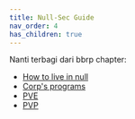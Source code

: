 ```yaml
---
title: Null-Sec Guide
nav_order: 4
has_children: true
---
```


Nanti terbagi dari bbrp chapter:
- [How to live in null](howtoliveinnull/liveinnull.html)
- [Corp's programs](corpsprogram/corpsprogram.html)
- [PVE](pve/pve.html)
- [PVP](pvp/pvp.html)
